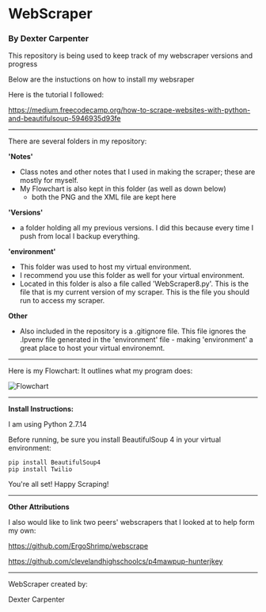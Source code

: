 # WebScraper

### By Dexter Carpenter

This repository is being used to keep track of my webscraper versions and progress

Below are the instuctions on how to install my websraper

Here is the tutorial I followed:

https://medium.freecodecamp.org/how-to-scrape-websites-with-python-and-beautifulsoup-5946935d93fe

________________________________________________________________________________________________________________________________________

There are several folders in my repository:

**'Notes'**

- Class notes and other notes that I used in making the scraper; these are mostly for myself.
- My Flowchart is also kept in this folder (as well as down below)
	- both the PNG and the XML file are kept here

**'Versions'**

- a folder holding all my previous versions. I did this because every time I push from local I backup everything.

**'environment'**

- This folder was used to host my virtual environment.
- I recommend you use this folder as well for your virtual environment.
- Located in this folder is also a file called 'WebScraper8.py'. This is the file that is my current version of my scraper. This is the file you should run to access my scraper.

**Other**
- Also included in the repository is a .gitignore file. This file ignores the .lpvenv file generated in the 'environment' file - making 'environment' a great place to host your virtual environemnt.

________________________________________________________________________________________________________________________________________

Here is my Flowchart: It outlines what my program does:

![Flowchart](https://github.com/OldManLagz/WebScraper/blob/master/Notes/FlowChart.png)

________________________________________________________________________________________________________________________________________

**Install Instructions:**

I am using Python 2.7.14

Before running, be sure you install BeautifulSoup 4 in your virtual environment:

	pip install BeautifulSoup4
	pip install Twilio
	
You're all set! Happy Scraping!

________________________________________________________________________________________________________________________________________

**Other Attributions**

I also would like to link two peers' webscrapers that I looked at to help form my own:

https://github.com/ErgoShrimp/webscrape

https://github.com/clevelandhighschoolcs/p4mawpup-hunterjkey

________________________________________________________________________________________________________________________________________

WebScraper created by:

Dexter Carpenter

